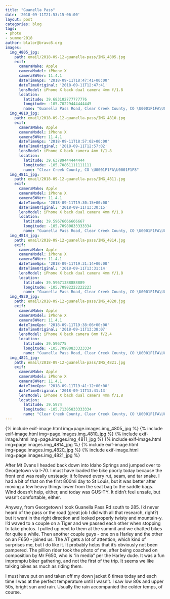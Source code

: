 ```yaml
---
title: "Guanella Pass"
date: '2018-09-11T21:53:15-06:00'
layout: post
categories: blog
tags:
- photo
- summer2018
author: blalor@bravo5.org
images:
  img_4805_jpg:
    path: email/2018-09-12-guanella-pass/IMG_4805.jpg
    exif:
      cameraMake: Apple
      cameraModel: iPhone X
      cameraSWVer: 11.4.1
      dateTimeGps: '2018-09-11T18:47:41+00:00'
      dateTimeOriginal: '2018-09-11T12:47:41'
      lensModel: iPhone X back dual camera 4mm f/1.8
      location:
        latitude: 39.683102777777776
        longitude: -105.70229444444445
        name: "Guanella Pass Road, Clear Creek County, CO \U0001F1FA\U0001F1F8"
  img_4810_jpg:
    path: email/2018-09-12-guanella-pass/IMG_4810.jpg
    exif:
      cameraMake: Apple
      cameraModel: iPhone X
      cameraSWVer: 11.4.1
      dateTimeGps: '2018-09-11T18:57:02+00:00'
      dateTimeOriginal: '2018-09-11T12:57:02'
      lensModel: iPhone X back camera 4mm f/1.8
      location:
        latitude: 39.63789444444444
        longitude: -105.70861111111111
        name: "Clear Creek County, CO \U0001F1FA\U0001F1F8"
  img_4811_jpg:
    path: email/2018-09-12-guanella-pass/IMG_4811.jpg
    exif:
      cameraMake: Apple
      cameraModel: iPhone X
      cameraSWVer: 11.4.1
      dateTimeGps: '2018-09-11T19:30:15+00:00'
      dateTimeOriginal: '2018-09-11T13:30:15'
      lensModel: iPhone X back dual camera 4mm f/1.8
      location:
        latitude: 39.59676666666667
        longitude: -105.70980833333334
        name: "Guanella Pass Road, Clear Creek County, CO \U0001F1FA\U0001F1F8"
  img_4814_jpg:
    path: email/2018-09-12-guanella-pass/IMG_4814.jpg
    exif:
      cameraMake: Apple
      cameraModel: iPhone X
      cameraSWVer: 11.4.1
      dateTimeGps: '2018-09-11T19:31:14+00:00'
      dateTimeOriginal: '2018-09-11T13:31:14'
      lensModel: iPhone X back dual camera 4mm f/1.8
      location:
        latitude: 39.59671388888889
        longitude: -105.70982222222223
        name: "Guanella Pass Road, Clear Creek County, CO \U0001F1FA\U0001F1F8"
  img_4820_jpg:
    path: email/2018-09-12-guanella-pass/IMG_4820.jpg
    exif:
      cameraMake: Apple
      cameraModel: iPhone X
      cameraSWVer: 11.4.1
      dateTimeGps: '2018-09-11T19:38:06+00:00'
      dateTimeOriginal: '2018-09-11T13:38:07'
      lensModel: iPhone X back camera 6mm f/2.4
      location:
        latitude: 39.596775
        longitude: -105.70980833333334
        name: "Guanella Pass Road, Clear Creek County, CO \U0001F1FA\U0001F1F8"
  img_4821_jpg:
    path: email/2018-09-12-guanella-pass/IMG_4821.jpg
    exif:
      cameraMake: Apple
      cameraModel: iPhone X
      cameraSWVer: 11.4.1
      dateTimeGps: '2018-09-11T19:41:12+00:00'
      dateTimeOriginal: '2018-09-11T13:41:13'
      lensModel: iPhone X back dual camera 4mm f/1.8
      location:
        latitude: 39.5974
        longitude: -105.71305833333334
        name: "Clear Creek County, Clear Creek County, CO \U0001F1FA\U0001F1F8"
---
```


{% include exif-image.html img=page.images.img_4805_jpg %}
{% include exif-image.html img=page.images.img_4810_jpg %}
{% include exif-image.html img=page.images.img_4811_jpg %}
{% include exif-image.html img=page.images.img_4814_jpg %}
{% include exif-image.html img=page.images.img_4820_jpg %}
{% include exif-image.html img=page.images.img_4821_jpg %}

After Mt Evans I headed back down into Idaho Springs and jumped over to Georgetown via I-70. I must have loaded the bike poorly today because the front end was really unsteady: it followed every rut, seam, and tar snake. I had a bit of that on the first 800mi day to St Louis, but it was better after moving a few heavy things lower from the seat bag to the saddle bags. Wind doesn’t help, either, and today was GUS-TY. It didn’t feel unsafe, but wasn’t comfortable, either. 

Anyway, from Georgetown I took Guanella Pass Rd south to 285. I’d never heard of the pass or the road (great job I did with all that research, right?) but it went in the right direction and looked properly twisty and mountain-y. I’d waved to a couple on a Tiger and we passed each other when stopping to take photos. I pulled up next to them at the summit and we chatted bikes for quite a while. Then another couple guys - one on a Harley and the other on an F650 - joined us. The AT gets a lot of attention, which kind of surprises me, but I do like it. It probably helps that it’s obviously not been pampered. The pillion rider took the photo of me, after being coached on composition by Mr F650, who is “in media” per the Harley dude. It was a fun impromptu biker gathering, and not the first of the trip. It seems we like talking bikes as much as riding them. 

I must have put on and taken off my down jacket 6 times today and each time I was at the perfect temperature until I wasn’t. I saw low 80s and upper 50s, bright sun and rain. Usually the rain accompanied the colder temps, of course. 


















